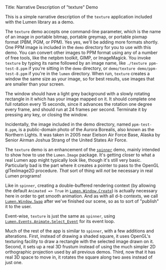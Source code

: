Title: Narrative Description of "texture" Demo

This is a simple narrative description of the `texture` application included
with the Lumen library as a demo.

The `texture` demo accepts one command-line parameter, which is the name of an
image in portable bitmap, portable greymap, or portable pixmap format (PBM,
PGM, or PPM).  Yes yes, we'll be adding more formats shortly.  One PPM image
is included in the `demo` directory for you to use with this demo.  You can
convert other images to PPM format using any of a number of free tools, like
the netpbm toolkit, GIMP, or ImageMagick.  You invoke `texture` by typing its
name followed by an image name, like `./texture ppm-test-8.ppm` if you're
sitting in the `demo` directory, or `demo/texture demo/ppm-test-8.ppm` if
you're in the `lumen` directory.  When run, `texture` creates a window the
same size as your image, so for best results, use images that are smaller than
your screen.

The window should have a light grey background with a slowly rotating
rectangle in it which has your image mapped on it.  It should complete one
full rotation every 15 seconds, since it advances the rotation one degree
every frame, and should run at 24 frames per second.  Terminate it by pressing
any key, or closing the window.

Incidentally, the image included in the demo directory, named
`ppm-test-8.ppm`, is a public-domain photo of the Aurora Borealis, also known
as the Northern Lights.  It was taken in 2005 near Eielson Air Force Base,
Alaska by Senior Airman Joshua Strang of the United States Air Force.

The `texture` demo is an enhancement of the [`spinner`][spinner] demo, mainly
intended to show how to use the `Lumen.Image` package.  It's getting closer to
what a real Lumen app might typically look like, though it's still very basic.
Particularly bad is the part where it creates a pointer to pass to the OpenGL
glTexImage2D procedure.  *That* sort of thing will *not* be necessary in real
Lumen programs!

Like in `spinner`, creating a double-buffered rendering context (by allowing
the default `Animated => True` in [`Lumen.Window.Create`][window]) is actually
necessary here in order to get smooth animation.  And as with all d-b
contexts, we call [`Lumen.Window.Swap`][window] after we've finished our
scene, so as to sort of "publish" it to the user.

Event-wise, `texture` is just the same as `spinner`, using
[`Lumen.Events.Animate.Select_Event`][animate] for its event loop.

Much of the rest of the app is similar to `spinner`, with a few additions and
alterations.  First, instead of drawing a shaded square, it uses OpenGL's
texturing facility to draw a rectangle with the selected image drawn on it.
Second, it sets up a real 3D frustum instead of using the much simpler 2D
orthographic projection used by all previous demos.  Third, now that it has
real 3D space to move in, it rotates the square along two axes instead of just
one.

[spinner]:    narrative-spinner.html
[window]:     narrative-lumen.html#lumen-window
[events]:     narrative-lumen.html#lumen-events
[animate]:    narrative-lumen.html#lumen-events-animate
